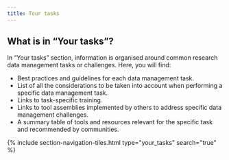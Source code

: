 ```yaml
---
title: Tour tasks
---
```


## What is in “Your tasks”?

In “Your tasks” section, information is organised around common research data management tasks or challenges. Here, you will find:

- Best practices and guidelines for each data management task. 
- List of all the considerations to be taken into account when performing a specific data management task.
- Links to task-specific training.
- Links to tool assemblies implemented by others to address specific data management challenges.
- A summary table of tools and resources relevant for the specific task and recommended by communities.


{% include section-navigation-tiles.html type="your_tasks" search="true" %}
